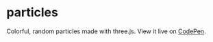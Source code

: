 # particles

Colorful, random particles made with three.js. View it live on <a href="https://codepen.io/kathykato/full/pWXeWY" title="CodePen">CodePen</a>.
